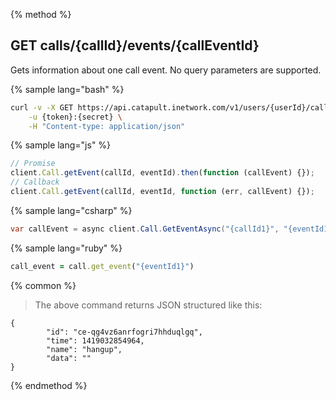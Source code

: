 {% method %}
## GET calls/{callId}/events/{callEventId}

Gets information about one call event. No query parameters are supported.

{% sample lang="bash" %}
```bash
curl -v -X GET https://api.catapult.inetwork.com/v1/users/{userId}/calls/{callId}/events/{eventId} \
	-u {token}:{secret} \
	-H "Content-type: application/json"
```

{% sample lang="js" %}
```js
// Promise
client.Call.getEvent(callId, eventId).then(function (callEvent) {});
// Callback
client.Call.getEvent(callId, eventId, function (err, callEvent) {});
```

{% sample lang="csharp" %}
```csharp
var callEvent = async client.Call.GetEventAsync("{callId1}", "{eventId1}");
```

{% sample lang="ruby" %}
```ruby
call_event = call.get_event("{eventId1}")
```

{% common %}
> The above command returns JSON structured like this:

```
{
		"id": "ce-qg4vz6anrfogri7hhduqlgq",
		"time": 1419032854964,
		"name": "hangup",
		"data": ""
}
```
{% endmethod %}

